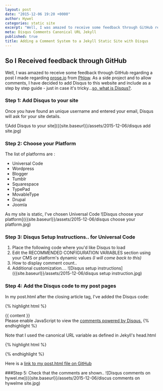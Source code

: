 ```yaml
---
layout: post
date: "2015-12-06 19:20 +0000"
author: Hywel
categories: static site
excerpt: "Well, I was amazed to receive some feedback through GitHub regarding a post I made regarding prose.io from Phlow. As a side project and to allow comments, I have decided to add Disqus to this website and include as a step by step guide - just in case it’s tricky…so, what is Disqus?"
meta: Disqus Comments Canonical URL Jekyll
published: true
title: Adding a Comment System to a Jekyll Static Site with Disqus
---
```




## So I Received feedback through GitHub
Well, I was amazed to receive some feedback through GitHub regarding a post I made regarding [prose.io](http://www.hywel.me/2015/11/23/create-jekyll-static-site-posts-using-proseio.html) from [Phlow](https://github.com/Phlow).  As a side project and to allow comments, I have decided to add Disqus to this website and include as a step by step guide - just in case it's tricky...[so, what is Disqus?](https://help.disqus.com/customer/portal/articles/466179-what-is-disqus-).

### Step 1: Add Disqus to your site
Once you have found an unique username and entered your email, Disqus will ask for your site details.

![Add Disqus to your site]({{site.baseurl}}/assets/2015-12-06/disqus add site.jpg)

### Step 2: Choose your Platform
The list of platforms are :
- Universal Code
- Wordpress
- Blogger
- Tumblr
- Squarespace
- TypePad
- MovableType
- Drupal
- Joomla

As my site is static, I've chosen Universal Code
![Disqus choose your platform]({{site.baseurl}}/assets/2015-12-06/disqus choose your platform.jpg)



### Step 3: Disqus Setup Instructions.. for Universal Code
1. Place the following code where you'd like Disqus to load
2. Edit the RECOMMENDED CONFIGURATION VARIABLES section using your CMS or platform's dynamic values _(I will come back to this)_
3. How to display comment count..
4. Additional customization....
![Disqus setup instructions]({{site.baseurl}}/assets/2015-12-06/disqus setup instruction.jpg)

### Step 4: Add the Disqus code to my post pages
In my post.html after the closing article tag, I've added the Disqus code:

{% highlight html %}
  <article class="post-content">
    {{ content }}
  </article>

<!-- Hywel Start Disqus Comments -->
  <div id="disqus_thread"></div>
  <script>
      /**
       *  RECOMMENDED CONFIGURATION VARIABLES: EDIT AND UNCOMMENT THE SECTION BELOW TO INSERT DYNAMIC VALUES FROM YOUR PLATFORM OR CMS.
       *  LEARN WHY DEFINING THESE VARIABLES IS IMPORTANT: https://disqus.com/admin/universalcode/#configuration-variables
       */
      var disqus_config = function () {
          this.page.url =  "{{ page.url | replace:'index.html','' | prepend: site.baseurl | prepend: site.url }}";  // Replace PAGE_URL with your page's canonical URL variable

          //this.page.identifier = PAGE_IDENTIFIER; // Replace PAGE_IDENTIFIER with your page's unique identifier variable
      };

      (function() {  // DON'T EDIT BELOW THIS LINE
          var d = document, s = d.createElement('script');

          s.src = '//hywelme.disqus.com/embed.js';

          s.setAttribute('data-timestamp', +new Date());
          (d.head || d.body).appendChild(s);
      })();
  </script>
  <noscript>Please enable JavaScript to view the <a href="https://disqus.com/?ref_noscript" rel="nofollow">comments powered by Disqus.</a></noscript>
<!-- Hywel End Disqus Comments -->

</div>
{% endhighlight %}

Note that I used the canonical URL variable as defined in Jekyll's head.html

{% highlight html %}
  <link rel="canonical" href="{{ page.url | replace:'index.html','' | prepend: site.baseurl | prepend: site.url }}">
{% endhighlight %}

Here is a [link to my post.html file on GitHub](https://github.com/hyweljohnllewellyn/hywelme/blob/gh-pages/_layouts/post.html)

###Step 5: Check that the comments are shown..
![Disqus comments on hywel.me]({{site.baseurl}}/assets/2015-12-06/discus comments on hywelme site.jpg)
